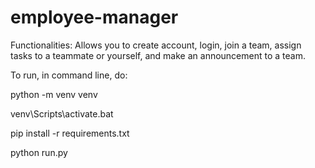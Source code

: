 # employee-manager

Functionalities:
  Allows you to create account, login, join a team, assign tasks to a teammate or yourself, and make an announcement to a team.
  
To run, in command line, do: 

  python -m venv venv
  
  venv\Scripts\activate.bat
  
  pip install -r requirements.txt
  
  python run.py

